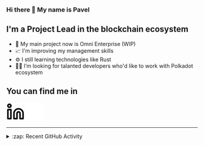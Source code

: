 ### Hi there 👋 My name is Pavel

## I'm a Project Lead in the blockchain ecosystem 

- 🚀 My main project now is Omni Enterprise (WIP)
- 📈 I'm improving my management skills
- ⚙️ I still learning technologies like Rust
- 🧑‍💻 I’m looking for talanted developers who'd like to work with Polkadot ecosystem

## You can find me in
[![website](./img/linkedin-light.svg)](https://www.linkedin.com/in/golovkinpl/)
[![website](./img/linkedin-dark.svg)](https://www.linkedin.com/in/golovkinpl/)

---

<details>
  <summary>:zap: Recent GitHub Activity</summary>
  
<!--START_SECTION:activity-->
1. 💪 Opened PR [#1052](https://github.com/novasamatech/nova-spektr/pull/1052) in [novasamatech/nova-spektr](https://github.com/novasamatech/nova-spektr)
2. 🎉 Merged PR [#458](https://github.com/novasamatech/metadata-portal/pull/458) in [novasamatech/metadata-portal](https://github.com/novasamatech/metadata-portal)
3. 🎉 Merged PR [#457](https://github.com/novasamatech/metadata-portal/pull/457) in [novasamatech/metadata-portal](https://github.com/novasamatech/metadata-portal)
4. 🗣 Commented on [#1035](https://github.com/novasamatech/nova-spektr/issues/1035#issuecomment-1705133232) in [novasamatech/nova-spektr](https://github.com/novasamatech/nova-spektr)
5. 🎉 Merged PR [#454](https://github.com/novasamatech/metadata-portal/pull/454) in [novasamatech/metadata-portal](https://github.com/novasamatech/metadata-portal)
<!--END_SECTION:activity-->

</details>
